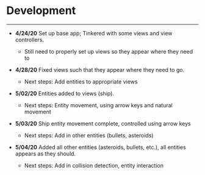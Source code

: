 # Development

---
 - **4/24/20** Set up base app; Tinkered with some views and view controllers.
    - Still need to properly set up views so they appear where they need to
    
 - **4/28/20** Fixed views such that they appear where they need to go.
    - Next steps: Add entities to appropriate views
   
 - **5/02/20** Entities added to views (ship).
    - Next steps: Entity movement, using arrow keys and natural movement
   
 - **5/03/20** Ship entity movement complete, controlled using arrow keys
    - Next steps: Add in other entities (bullets, asteroids)
    
 - **5/04/20** Added all other entities (asteroids, bullets, etc.), all entities appears as they should.
    - Next steps: Add in collision detection, entity interaction
    